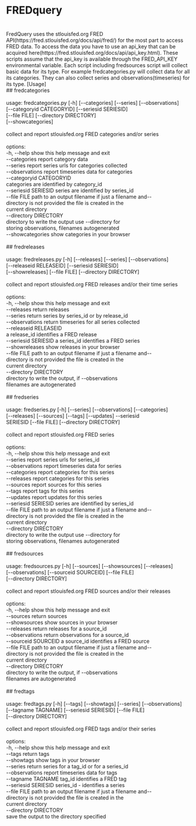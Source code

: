 
# FREDquery
#

<p>
FredQuery uses the stlouisfed.org FRED
API(https://fred.stlouisfed.org/docs/api/fred/) for the most part to
access FRED data. To access the data you have to use an api_key that can
be acquired here(https://fred.stlouisfed.org/docs/api/api_key.html).
These scripts assume that the api_key is available through the FRED_API_KEY
environmental variable. Each script including fredsources
script will collect basic data for its type. For example
fredcategories.py will collect data for all its categories. They can
also collect series and observations(timeseries) for its type.
</p〉


## [Usage]

<br/>
## fredcategories<br/>
<br/>
usage: fredcategories.py [-h] [--categories] [--series] [--observations]<br/>
                         [--categoryid CATEGORYID] [--seriesid SERIESID]<br/>
                         [--file FILE] [--directory DIRECTORY]<br/>
                         [--showcategories]<br/>
<br/>
collect and report stlouisfed.org FRED categories and/or series<br/>
<br/>
options:<br/>
  -h, --help            show this help message and exit<br/>
  --categories          report category data<br/>
  --series              report series urls for categories collected<br/>
  --observations        report timeseries data for categories<br/>
  --categoryid CATEGORYID<br/>
                        categories are identified by category_id<br/>
  --seriesid SERIESID   series are identified by series_id<br/>
  --file FILE           path to an output filename if just a filename and--<br/>
                        directory is not provided the file is created in the<br/>
                        current directory<br/>
  --directory DIRECTORY<br/>
                        directory to write the output use --directory for<br/>
                        storing observations, filenames autogenerated<br/>
  --showcategories      show categories in your browser<br/>
<br/>
## fredreleases<br/>
<br/>
usage: fredreleases.py [-h] [--releases] [--series] [--observations]<br/>
                       [--releaseid RELEASEID] [--seriesid SERIESID]<br/>
                       [--showreleases] [--file FILE] [--directory DIRECTORY]<br/>
<br/>
collect and report stlouisfed.org FRED releases and/or their time series<br/>
<br/>
options:<br/>
  -h, --help            show this help message and exit<br/>
  --releases            return releases<br/>
  --series              return series by series_id or by release_id<br/>
  --observations        return timeseries for all series collected<br/>
  --releaseid RELEASEID<br/>
                        a release_id identifies a FRED release<br/>
  --seriesid SERIESID   a series_id identifies a FRED series<br/>
  --showreleases        show releases in your browser<br/>
  --file FILE           path to an output filename if just a filename and--<br/>
                        directory is not provided the file is created in the<br/>
                        current directory<br/>
  --directory DIRECTORY<br/>
                        directory to write the output, if --observations<br/>
                        filenames are autogenerated<br/>
<br/>
## fredseries<br/>
<br/>
usage: fredseries.py [-h] [--series] [--observations] [--categories]<br/>
                     [--releases] [--sources] [--tags] [--updates] --seriesid<br/>
                     SERIESID [--file FILE] [--directory DIRECTORY]<br/>
<br/>
collect and report stlouisfed.org FRED series<br/>
<br/>
options:<br/>
  -h, --help            show this help message and exit<br/>
  --series              report series urls for series_id<br/>
  --observations        report timeseries data for series<br/>
  --categories          report categories for this series<br/>
  --releases            report categories for this series<br/>
  --sources             report sources for this series<br/>
  --tags                report tags for this series<br/>
  --updates             report updates for this series<br/>
  --seriesid SERIESID   series are identified by series_id<br/>
  --file FILE           path to an output filename if just a filename and--<br/>
                        directory is not provided the file is created in the<br/>
                        current directory<br/>
  --directory DIRECTORY<br/>
                        directory to write the output use --directory for<br/>
                        storing observations, filenames autogenerated<br/>
<br/>
## fredsources<br/>
<br/>
usage: fredsources.py [-h] [--sources] [--showsources] [--releases]<br/>
                      [--observations] [--sourceid SOURCEID] [--file FILE]<br/>
                      [--directory DIRECTORY]<br/>
<br/>
collect and report stlouisfed.org FRED sources and/or their releases<br/>
<br/>
options:<br/>
  -h, --help            show this help message and exit<br/>
  --sources             return sources<br/>
  --showsources         show sources in your browser<br/>
  --releases            return releases for a source_id<br/>
  --observations        return observations for a source_id<br/>
  --sourceid SOURCEID   a source_id identifies a FRED source<br/>
  --file FILE           path to an output filename if just a filename and--<br/>
                        directory is not provided the file is created in the<br/>
                        current directory<br/>
  --directory DIRECTORY<br/>
                        directory to write the output, if --observations<br/>
                        filenames are autogenerated<br/>
<br/>
## fredtags<br/>
<br/>
usage: fredtags.py [-h] [--tags] [--showtags] [--series] [--observations]<br/>
                   [--tagname TAGNAME] [--seriesid SERIESID] [--file FILE]<br/>
                   [--directory DIRECTORY]<br/>
<br/>
collect and report stlouisfed.org FRED tags and/or their series<br/>
<br/>
options:<br/>
  -h, --help            show this help message and exit<br/>
  --tags                return tags<br/>
  --showtags            show tags in your browser<br/>
  --series              return series for a tag_id or for a series_id<br/>
  --observations        report timeseries data for tags<br/>
  --tagname TAGNAME     tag_id identifies a FRED tag<br/>
  --seriesid SERIESID   series_id - identifies a series<br/>
  --file FILE           path to an output filename if just a filename and--<br/>
                        directory is not provided the file is created in the<br/>
                        current directory<br/>
  --directory DIRECTORY<br/>
                        save the output to the directory specified<br/>
